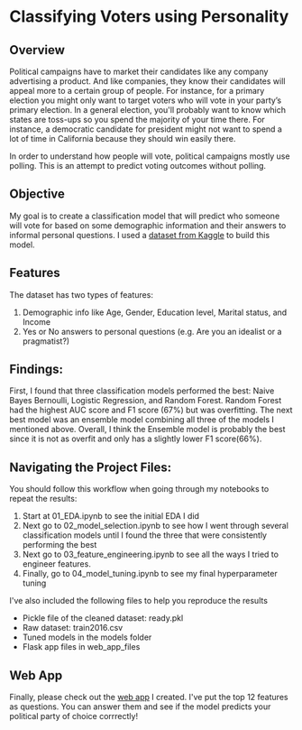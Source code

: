 # Classifying Voters using Personality

## Overview

Political campaigns have to market their candidates like any company advertising a product. And like companies, they know their candidates will appeal more to a certain group of people. For instance, for a primary election you might only want to target voters who will vote in your party’s primary election. In a general election, you'll probably want to know which states are toss-ups so you spend the majority of your time there. For instance, a democratic candidate for president might not want to spend a lot of time in California because they should win easily there. 

In order to understand how people will vote, political campaigns mostly use polling. This is an attempt to predict voting outcomes without polling. 


## Objective

My goal is to create a classification model that will predict who someone will vote for based on some demographic information and their answers to informal personal questions. I used a [dataset from Kaggle](https://www.kaggle.com/c/can-we-predict-voting-outcomes/data) to build this model. 


## Features

The dataset has two types of features:
1. Demographic info like Age, Gender, Education level, Marital status, and Income
1. Yes or No answers to personal questions (e.g. Are you an idealist or a pragmatist?)

## Findings:

First, I found that three classification models performed the best: Naive Bayes Bernoulli, Logistic Regression, and Random Forest. Random Forest had the highest AUC score and F1 score (67%) but was overfitting. The next best model was an ensemble model combining all three of the models I mentioned above. Overall, I think the Ensemble model is probably the best since it is not as overfit and only has a slightly lower F1 score(66%). 


## Navigating the Project Files:

You should follow this workflow when going through my notebooks to repeat the results: 
1. Start at 01_EDA.ipynb to see the initial EDA I did
1. Next go to 02_model_selection.ipynb to see how I went through several classification models until I found the three that were consistently performing the best
1. Next go to 03_feature_engineering.ipynb to see all the ways I tried to engineer features.
1. Finally, go to 04_model_tuning.ipynb to see my final hyperparameter tuning 

I've also included the following files to help you reproduce the results
* Pickle file of the cleaned dataset: ready.pkl
* Raw dataset: train2016.csv
* Tuned models in the models folder
* Flask app files in web_app_files

## Web App

Finally, please check out the [web app](https://tranquil-falls-00014.herokuapp.com/predict) I created. I've put the top 12 features as questions. You can answer them and see if the model predicts your political party of choice corrrectly!


